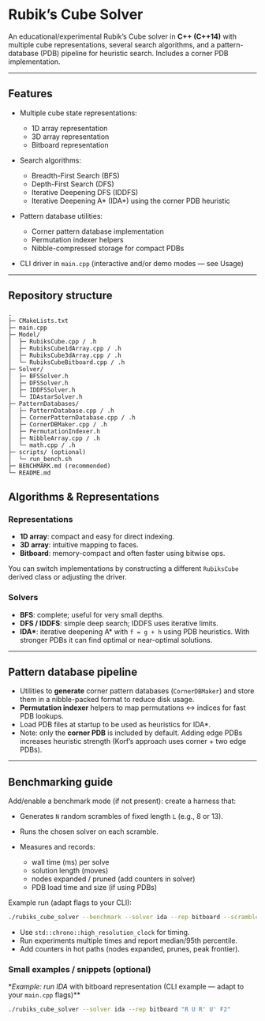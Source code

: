 # Rubik’s Cube Solver

An educational/experimental Rubik’s Cube solver in **C++ (C++14)** with multiple cube representations, several search algorithms, and a pattern-database (PDB) pipeline for heuristic search. Includes a corner PDB implementation.

---


## Features

* Multiple cube state representations:

  * 1D array representation
  * 3D array representation
  * Bitboard representation

* Search algorithms:

  * Breadth-First Search (BFS)
  * Depth-First Search (DFS)
  * Iterative Deepening DFS (IDDFS)
  * Iterative Deepening A\* (IDA\*) using the corner PDB heuristic

* Pattern database utilities:

  * Corner pattern database implementation
  * Permutation indexer helpers
  * Nibble-compressed storage for compact PDBs

* CLI driver in `main.cpp` (interactive and/or demo modes — see Usage)

---

## Repository structure

```
.
├─ CMakeLists.txt
├─ main.cpp
├─ Model/
│  ├─ RubiksCube.cpp / .h
│  ├─ RubiksCube1dArray.cpp / .h
│  ├─ RubiksCube3dArray.cpp / .h
│  └─ RubiksCubeBitboard.cpp / .h
├─ Solver/
│  ├─ BFSSolver.h
│  ├─ DFSSolver.h
│  ├─ IDDFSSolver.h
│  └─ IDAstarSolver.h
├─ PatternDatabases/
│  ├─ PatternDatabase.cpp / .h
│  ├─ CornerPatternDatabase.cpp / .h
│  ├─ CornerDBMaker.cpp / .h
│  ├─ PermutationIndexer.h
│  ├─ NibbleArray.cpp / .h
│  └─ math.cpp / .h
├─ scripts/ (optional)
│  └─ run_bench.sh
├─ BENCHMARK.md (recommended)
└─ README.md
```



## Algorithms & Representations

### Representations

* **1D array**: compact and easy for direct indexing.
* **3D array**: intuitive mapping to faces.
* **Bitboard**: memory-compact and often faster using bitwise ops.

You can switch implementations by constructing a different `RubiksCube` derived class or adjusting the driver.

### Solvers

* **BFS**: complete; useful for very small depths.
* **DFS / IDDFS**: simple deep search; IDDFS uses iterative limits.
* **IDA\***: iterative deepening A\* with `f = g + h` using PDB heuristics. With stronger PDBs it can find optimal or near-optimal solutions.

---

## Pattern database pipeline

* Utilities to **generate** corner pattern databases (`CornerDBMaker`) and store them in a nibble-packed format to reduce disk usage.
* **Permutation indexer** helpers to map permutations ↔ indices for fast PDB lookups.
* Load PDB files at startup to be used as heuristics for IDA\*.
* Note: only the **corner PDB** is included by default. Adding edge PDBs increases heuristic strength (Korf’s approach uses corner + two edge PDBs).

---

## Benchmarking guide

Add/enable a benchmark mode (if not present): create a harness that:

   * Generates `N` random scrambles of fixed length `L` (e.g., 8 or 13).
   * Runs the chosen solver on each scramble.
   * Measures and records:

     * wall time (ms) per solve
     * solution length (moves)
     * nodes expanded / pruned (add counters in solver)
     * PDB load time and size (if using PDBs)

Example run (adapt flags to your CLI):

   ```bash
   ./rubiks_cube_solver --benchmark --solver ida --rep bitboard --scramble-length 13 --trials 50
   ```


* Use `std::chrono::high_resolution_clock` for timing.
* Run experiments multiple times and report median/95th percentile.
* Add counters in hot paths (nodes expanded, prunes, peak frontier).




### Small examples / snippets (optional)

**Example: run IDA* with bitboard representation (CLI example — adapt to your `main.cpp` flags)*\*

```bash
./rubiks_cube_solver --solver ida --rep bitboard "R U R' U' F2"
```
